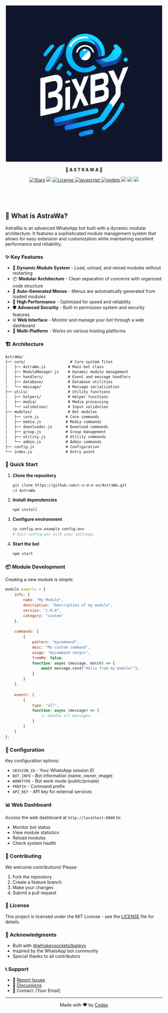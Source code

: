 <p align="center">
  <a href="https://www.instagram.com/__ziyxn_/"> <img src="https://github.com/c-o-d-e-xx/c-o-d-e-xx/blob/main/img/bixby1.jpeg" width="500" alt="Profile"/> </a>
</p>

<p align="center">
<strong>🌟 A S T R A W A 🌟</strong>
</p>
<p align="center">
<a href="https://github.com/c-o-d-e-xx/AstraWa/stargazers"><img src="https://img.shields.io/github/stars/c-o-d-e-xx/AstraWa?color=black&logo=github&logoColor=black&style=for-the-badge" alt="Stars" /></a>
<a href="https://github.com/c-o-d-e-xx/AstraWa/network/members"> <img src="https://img.shields.io/github/forks/c-o-d-e-xx/AstraWa?color=black&logo=github&logoColor=black&style=for-the-badge" /></a>
<a href="https://github.com/c-o-d-e-xx/AstraWa/blob/master/LICENSE"> <img src="https://img.shields.io/badge/License- MIT license -blueviolet?style=for-the-badge" alt="License" /> </a>
<a href="https://www.javascript.com"> <img src="https://img.shields.io/badge/Written%20in-Javascript-skyblue?style=for-the-badge&logo=javascript" alt="javascript" /> </a>
<a href="https://nodejs.org/en"> <img src="https://img.shields.io/badge/FRAMEWORK-nodejs-green?style=for-the-badge&logo=nodejs" alt="nodejs" /> </a>
<a href="https://www.npmjs.com/package/@whiskeysockets/baileys/v/6.6.0"> <img src="https://img.shields.io/npm/v/@whiskeysockets/baileys?color=white&label=baileys&logo=javascript&logoColor=blue&style=for-the-badge" /></a>
<a href="https://github.com/c-o-d-e-xx/AstraWa"> <img src="https://img.shields.io/github/repo-size/c-o-d-e-xx/AstraWa?color=skyblue&logo=github&logoColor=blue&style=for-the-badge" /></a>
<a href="https://github.com/c-o-d-e-xx/AstraWa/commits/master"> <img src="https://img.shields.io/github/last-commit/c-o-d-e-xx/AstraWa?color=black&logo=github&logoColor=black&style=for-the-badge&branch=master" /></a>
</p>
<br><br><br>

## 🌟 What is AstraWa?

AstraWa is an advanced WhatsApp bot built with a dynamic modular architecture. It features a sophisticated module management system that allows for easy extension and customization while maintaining excellent performance and reliability.

### ✨ Key Features

- 🔧 **Dynamic Module System** - Load, unload, and reload modules without restarting
- 📦 **Modular Architecture** - Clean separation of concerns with organized code structure
- 🎯 **Auto-Generated Menus** - Menus are automatically generated from loaded modules
- 🚀 **High Performance** - Optimized for speed and reliability
- 🛡️ **Advanced Security** - Built-in permission system and security features
- 🌐 **Web Interface** - Monitor and manage your bot through a web dashboard
- 📱 **Multi-Platform** - Works on various hosting platforms

### 🏗️ Architecture

```
AstraWa/
├── core/                    # Core system files
│   ├── AstraWa.js          # Main bot class
│   ├── ModuleManager.js    # Dynamic module management
│   ├── handlers/           # Event and message handlers
│   ├── database/           # Database utilities
│   └── message/            # Message serialization
├── utils/                  # Utility functions
│   ├── helpers/            # Helper functions
│   ├── media/              # Media processing
│   └── validation/         # Input validation
├── modules/                # Bot modules
│   ├── core.js            # Core commands
│   ├── media.js           # Media commands
│   ├── downloader.js      # Download commands
│   ├── group.js           # Group management
│   ├── utility.js         # Utility commands
│   └── admin.js           # Admin commands
├── config.js              # Configuration
└── index.js               # Entry point
```

### 🚀 Quick Start

1. **Clone the repository**
   ```bash
   git clone https://github.com/c-o-d-e-xx/AstraWa.git
   cd AstraWa
   ```

2. **Install dependencies**
   ```bash
   npm install
   ```

3. **Configure environment**
   ```bash
   cp config.env.example config.env
   # Edit config.env with your settings
   ```

4. **Start the bot**
   ```bash
   npm start
   ```

### 📦 Module Development

Creating a new module is simple:

```javascript
module.exports = {
    info: {
        name: "My Module",
        description: "Description of my module",
        version: "1.0.0",
        category: "custom"
    },

    commands: [
        {
            pattern: "mycommand",
            desc: "My custom command",
            usage: "mycommand <args>",
            fromMe: false,
            function: async (message, match) => {
                await message.send("Hello from my module!");
            }
        }
    ],

    events: [
        {
            type: "all",
            function: async (message) => {
                // Handle all messages
            }
        }
    ]
};
```

### 🔧 Configuration

Key configuration options:

- `SESSION_ID` - Your WhatsApp session ID
- `BOT_INFO` - Bot information (name, owner, image)
- `WORKTYPE` - Bot work mode (public/private)
- `PREFIX` - Command prefix
- `API_KEY` - API key for external services

### 📊 Web Dashboard

Access the web dashboard at `http://localhost:8080` to:
- Monitor bot status
- View module statistics
- Reload modules
- Check system health

### 🤝 Contributing

We welcome contributions! Please:

1. Fork the repository
2. Create a feature branch
3. Make your changes
4. Submit a pull request

### 📄 License

This project is licensed under the MIT License - see the [LICENSE](LICENSE) file for details.

### 🙏 Acknowledgments

- Built with [@whiskeysockets/baileys](https://github.com/WhiskeySockets/Baileys)
- Inspired by the WhatsApp bot community
- Special thanks to all contributors

### 📞 Support

- 🐛 [Report Issues](https://github.com/c-o-d-e-xx/AstraWa/issues)
- 💬 [Discussions](https://github.com/c-o-d-e-xx/AstraWa/discussions)
- 📧 Contact: [Your Email]

---

<p align="center">
Made with ❤️ by <a href="https://github.com/c-o-d-e-xx">Codex</a>
</p>